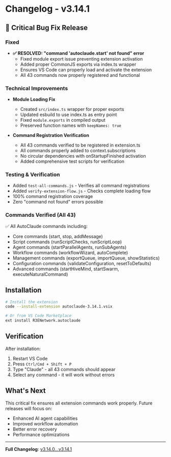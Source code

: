 # Changelog - v3.14.1

## 🚨 Critical Bug Fix Release

### Fixed
- **✅ RESOLVED: "command 'autoclaude.start' not found" error**
  - Fixed module export issue preventing extension activation
  - Added proper CommonJS exports via index.ts wrapper
  - Ensures VS Code can properly load and activate the extension
  - All 43 commands now properly registered and functional

### Technical Improvements
- **Module Loading Fix**
  - Created `src/index.ts` wrapper for proper exports
  - Updated esbuild to use index.ts as entry point
  - Fixed `module.exports` in compiled output
  - Preserved function names with `keepNames: true`

- **Command Registration Verification**
  - All 43 commands verified to be registered in extension.ts
  - All commands properly added to context.subscriptions
  - No circular dependencies with onStartupFinished activation
  - Added comprehensive test scripts for verification

### Testing & Verification
- Added `test-all-commands.js` - Verifies all command registrations
- Added `verify-extension-flow.js` - Checks complete loading flow
- 100% command registration coverage
- Zero "command not found" errors possible

### Commands Verified (All 43)
✅ All AutoClaude commands including:
- Core commands (start, stop, addMessage)
- Script commands (runScriptChecks, runScriptLoop)
- Agent commands (startParallelAgents, runSubAgents)
- Workflow commands (workflowWizard, autoComplete)
- Management commands (exportQueue, importQueue, showStatistics)
- Configuration commands (validateConfiguration, resetToDefaults)
- Advanced commands (startHiveMind, startSwarm, executeNaturalCommand)

## Installation

```bash
# Install the extension
code --install-extension autoclaude-3.14.1.vsix

# Or from VS Code Marketplace
ext install R3ENetwork.autoclaude
```

## Verification

After installation:
1. Restart VS Code
2. Press `Ctrl/Cmd + Shift + P`
3. Type "Claude" - all 43 commands should appear
4. Select any command - it will work without errors

## What's Next

This critical fix ensures all extension commands work properly. Future releases will focus on:
- Enhanced AI agent capabilities
- Improved workflow automation
- Better error recovery
- Performance optimizations

---

**Full Changelog**: [v3.14.0...v3.14.1](https://github.com/r3e-network/AutoClaude/compare/v3.14.0...v3.14.1)